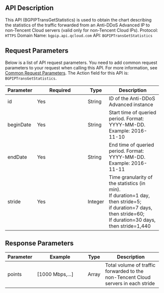 ## API Description
This API (BGPIPTransGetStatistics) is used to obtain the chart describing the statistics of the traffic forwarded from an Anti-DDoS Advanced IP to non-Tencent Cloud servers (valid only for non-Tencent Cloud IPs).
Protocol: `HTTPS`
Domain Name: `bgpip.api.qcloud.com`
API: `BGPIPTransGetStatistics`

## Request Parameters
Below is a list of API request parameters. You need to add common request parameters to your request when calling this API. For more information, see [Common Request Parameters](https://intl.cloud.tencent.com/document/product/297/7291). The Action field for this API is: `BGPIPTransGetStatistics`.

| Parameter | Required | Type | Description |
|---------|---------|---------|---------|
| id | Yes | String | ID of the Anti-DDoS Advanced instance |
| beginDate | Yes | String | Start time of queried period. Format: YYYY-MM-DD. Example: 2016-11-10 |
| endDate | Yes | String | End time of queried period. Format: YYYY-MM-DD. Example: 2016-11-11 |
| stride | Yes | Integer | Time granularity of the statistics (in min).</br> If duration=1 day, then stride=5;</br>if duration=7 days, then stride=60;</br> If duration=30 days, then stride=1,440 |

## Response Parameters
<style>
table th:nth-of-type(2) {
width: 150px; 
}
</style>

| Parameter | Example | Type | Description |
|---------|---------|---------|---------|
| points | [1000 Mbps,…] | Array | Total volume of traffic forwarded to the non-Tencent Cloud servers in each stride |

